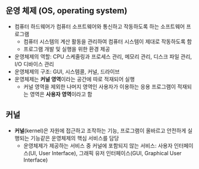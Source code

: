 ## 운영 체제 (OS, operating system)

- 컴퓨터 하드웨어가 컴퓨터 소프트웨어와 통신하고 작동하도록 하는 소프트웨어 프로그램
    - 컴퓨터 시스템의 계산 활동을 관리하여 컴퓨터 시스템이 제대로 작동하도록 함
    - 프로그램 개발 및 실행을 위한 환경 제공
- 운영체제의 역할: CPU 스케줄링과 프로세스 관리, 메모리 관리, 디스크 파일 관리, I/O 디바이스 관리
- 운영체제의 구조: GUI, 시스템콜, 커널, 드라이브
- 운영체제는 **커널 영역**이라는 공간에 따로 적재되어 실행
    - 커널 영역을 제외한 나머지 영역인 사용자가 이용하는 응용 프로그램이 적재되는 영역은 **사용자 영역**이라고 함

## 커널
- **커널**(kernel)은 자원에 접근하고 조작하는 기능, 프로그램이 올바르고 안전하게 실행되는 기능같은 운영체제의 핵심 서비스를 담당
    - 운영체제가 제공하는 서비스 중 커널에 포함되지 않는 서비스: 사용자 인터페이스(UI, User Interface), 그래픽 유저 인터페이스(GUI, Graphical User Interface)